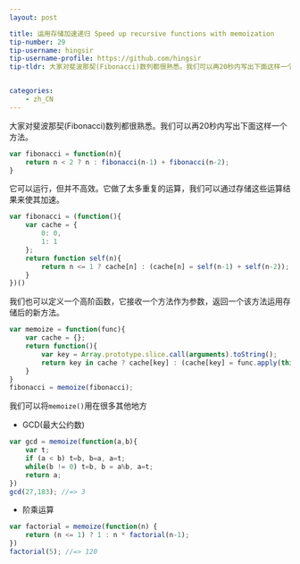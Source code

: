 ```yaml
---
layout: post

title: 运用存储加速递归 Speed up recursive functions with memoization
tip-number: 29
tip-username: hingsir
tip-username-profile: https://github.com/hingsir
tip-tldr: 大家对斐波那契(Fibonacci)数列都很熟悉。我们可以再20秒内写出下面这样一个方法，它可以运行，但并不高效。它做了太多重复的运算，我们可以通过存储这些运算结果来使其加速。


categories:
    - zh_CN
---
```


大家对斐波那契(Fibonacci)数列都很熟悉。我们可以再20秒内写出下面这样一个方法。

```js
var fibonacci = function(n){
    return n < 2 ? n : fibonacci(n-1) + fibonacci(n-2);
}
```
它可以运行，但并不高效。它做了太多重复的运算，我们可以通过存储这些运算结果来使其加速。

```js
var fibonacci = (function(){
    var cache = {
        0: 0,
        1: 1
    };
    return function self(n){
        return n <= 1 ? cache[n] : (cache[n] = self(n-1) + self(n-2));
    }
})()
```
我们也可以定义一个高阶函数，它接收一个方法作为参数，返回一个该方法运用存储后的新方法。

```js
var memoize = function(func){
    var cache = {};
    return function(){
        var key = Array.prototype.slice.call(arguments).toString();
        return key in cache ? cache[key] : (cache[key] = func.apply(this,arguments));
    }
}
fibonacci = memoize(fibonacci);
```
我们可以将`memoize()`用在很多其他地方

* GCD(最大公约数)

```js
var gcd = memoize(function(a,b){
    var t;
    if (a < b) t=b, b=a, a=t;
    while(b != 0) t=b, b = a%b, a=t;
    return a;
})
gcd(27,183); //=> 3
```
* 阶乘运算

```js
var factorial = memoize(function(n) {
    return (n <= 1) ? 1 : n * factorial(n-1);
})
factorial(5); //=> 120
```
